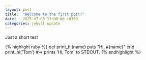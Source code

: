 ```yaml
---
layout: post
title:  "Welcome to the first post!"
date:   2025-07-03 13:00:00 +0300
categories: jekyll update
---
```

Just a short test

{% highlight ruby %}
def print_hi(name)
  puts "Hi, #{name}"
end
print_hi('Tom')
#=> prints 'Hi, Tom' to STDOUT.
{% endhighlight %}

